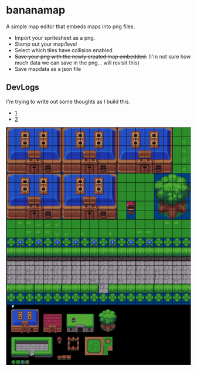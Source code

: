 # bananamap
A simple map editor that embeds maps into png files.

* Import your spritesheet as a png.
* Stamp out your map/level
* Select which tiles have collision enabled
* ~~Save your png with the newly created map embedded.~~ (I'm not sure how much data we can save in the png... will revisit this)
* Save mapdata as a json file


## DevLogs
I'm trying to write out some thoughts as I build this.

* [1](https://dustinfirebaugh.com/blog/LetsMakeAMapEditor/)
* [2](https://dustinfirebaugh.com/blog/MakeAMapPt2/)

![bananamap-screenshot](./docs/bananamap.PNG)